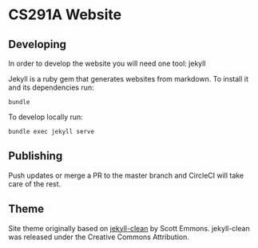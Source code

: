 # CS291A Website

## Developing

In order to develop the website you will need one tool: jekyll

Jekyll is a ruby gem that generates websites from markdown. To install it and
its dependencies run:

    bundle

To develop locally run:

    bundle exec jekyll serve

## Publishing

Push updates or merge a PR to the master branch and CircleCI will take care of
the rest.


## Theme

Site theme originally based on
[jekyll-clean](https://github.com/scotte/jekyll-clean) by Scott
Emmons. jekyll-clean was released under the Creative Commons Attribution.
